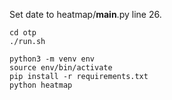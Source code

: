 Set date to heatmap/__main__.py line 26.


```console
cd otp
./run.sh
```

```console
python3 -m venv env
source env/bin/activate
pip install -r requirements.txt
python heatmap
```